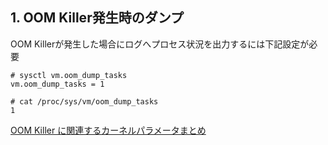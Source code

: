 ## 1. OOM Killer発生時のダンプ
OOM Killerが発生した場合にログへプロセス状況を出力するには下記設定が必要
```
# sysctl vm.oom_dump_tasks
vm.oom_dump_tasks = 1

# cat /proc/sys/vm/oom_dump_tasks
1
```
[OOM Killer に関連するカーネルパラメータまとめ](https://reboooot.net/post/kernel-params-related-to-oom-killer/)
